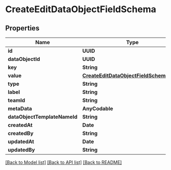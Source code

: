 # CreateEditDataObjectFieldSchema

## Properties
Name | Type | Description | Notes
------------ | ------------- | ------------- | -------------
**id** | **UUID** |  | [optional] 
**dataObjectId** | **UUID** |  | 
**key** | **String** |  | 
**value** | [**CreateEditDataObjectFieldSchemaValue**](CreateEditDataObjectFieldSchemaValue.md) |  | [optional] 
**type** | **String** |  | 
**label** | **String** |  | [optional] 
**teamId** | **String** |  | [optional] 
**metaData** | **AnyCodable** |  | [optional] 
**dataObjectTemplateNameId** | **String** |  | 
**createdAt** | **Date** |  | [optional] 
**createdBy** | **String** |  | [optional] 
**updatedAt** | **Date** |  | [optional] 
**updatedBy** | **String** |  | [optional] 

[[Back to Model list]](../README.md#documentation-for-models) [[Back to API list]](../README.md#documentation-for-api-endpoints) [[Back to README]](../README.md)


